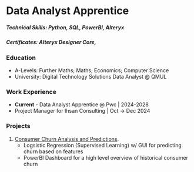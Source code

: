 # Data Analyst Apprentice

##### Technical Skills: Python, SQL, PowerBI, Alteryx
##### Certificates: Alteryx Designer Core, 

### Education 
- A-Levels: Further Maths; Maths; Economics; Computer Science 
- University: Digital Technology Solutions Data Analyst @ QMUL 

### Work Experience
- **Current** - Data Analyst Apprentice @ Pwc | 2024-2028
- Project Manager for Ihsan Consulting | Oct -> Dec 2024


### Projects
1. [Consumer Churn Analysis and Predictions](https://ayoubgutin.github.io/customer-churn/).
   - Logsistic Regression (Supervised Learning) w/ GUI for predicting churn based on features
   - PowerBI Dashboard for a high level overview of historical consumer churn


